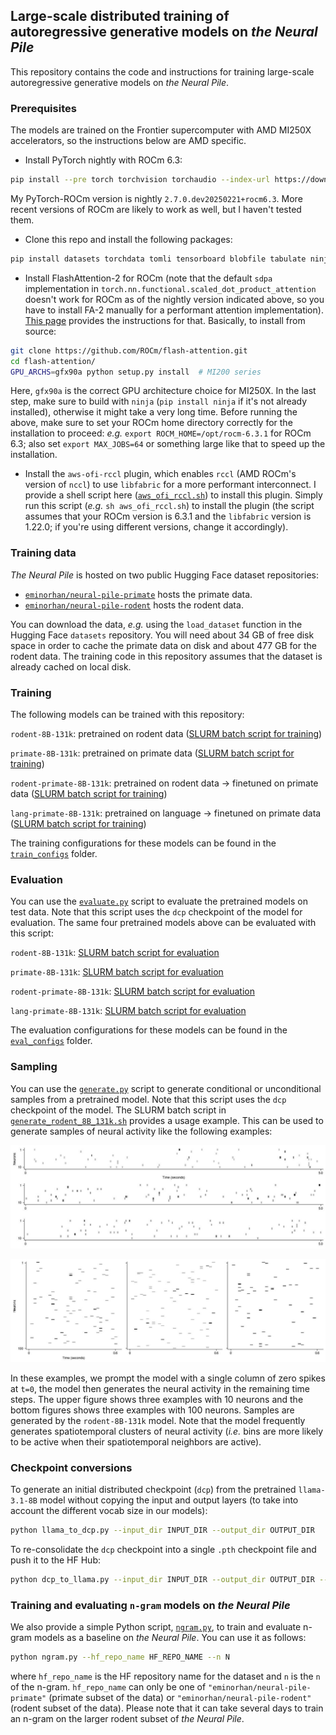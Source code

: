 ## Large-scale distributed training of autoregressive generative models on *the Neural Pile*

This repository contains the code and instructions for training large-scale autoregressive generative models on *the Neural Pile*. 

### Prerequisites

The models are trained on the Frontier supercomputer with AMD MI250X accelerators, so the instructions below are AMD specific.

* Install PyTorch nightly with ROCm 6.3:
```bash
pip install --pre torch torchvision torchaudio --index-url https://download.pytorch.org/whl/nightly/rocm6.3
```
My PyTorch-ROCm version is nightly `2.7.0.dev20250221+rocm6.3`. More recent versions of ROCm are likely to work as well, but I haven't tested them.

* Clone this repo and install the following packages:
```bash
pip install datasets torchdata tomli tensorboard blobfile tabulate ninja
``` 

* Install FlashAttention-2 for ROCm (note that the default `sdpa` implementation in `torch.nn.functional.scaled_dot_product_attention` doesn't work for ROCm as of the nightly version indicated above, so you have to install FA-2 manually for a performant attention implementation). [This page](https://rocm.docs.amd.com/en/latest/how-to/llm-fine-tuning-optimization/model-acceleration-libraries.html) provides the instructions for that. Basically, to install from source:

```bash
git clone https://github.com/ROCm/flash-attention.git
cd flash-attention/
GPU_ARCHS=gfx90a python setup.py install  # MI200 series
```
Here, `gfx90a` is the correct GPU architecture choice for MI250X. In the last step, make sure to build with `ninja` (`pip install ninja` if it's not already installed), otherwise it might take a very long time. Before running the above, make sure to set your ROCm home directory correctly for the installation to proceed: *e.g.* `export ROCM_HOME=/opt/rocm-6.3.1` for ROCm 6.3; also set `export MAX_JOBS=64` or something large like that to speed up the installation.

* Install the `aws-ofi-rccl` plugin, which enables `rccl` (AMD ROCm's version of `nccl`) to use `libfabric` for a more performant interconnect. I provide a shell script here ([`aws_ofi_rccl.sh`](aws_ofi_rccl.sh)) to install this plugin. Simply run this script (*e.g.* `sh aws_ofi_rccl.sh`) to install the plugin (the script assumes that your ROCm version is 6.3.1 and the `libfabric` version is 1.22.0; if you're using different versions, change it accordingly).

### Training data

*The Neural Pile* is hosted on two public Hugging Face dataset repositories:
* [`eminorhan/neural-pile-primate`](https://huggingface.co/datasets/eminorhan/neural-pile-primate) hosts the primate data.
* [`eminorhan/neural-pile-rodent`](https://huggingface.co/datasets/eminorhan/neural-pile-rodent) hosts the rodent data.

You can download the data, *e.g.* using the `load_dataset` function in the Hugging Face `datasets` repository. You will need about 34 GB of free disk space in order to cache the primate data on disk and about 477 GB for the rodent data. The training code in this repository assumes that the dataset is already cached on local disk.

### Training

The following models can be trained with this repository:

`rodent-8B-131k`: pretrained on rodent data ([SLURM batch script for training](train_rodent_8B_131k.sh))

`primate-8B-131k`: pretrained on primate data ([SLURM batch script for training](train_primate_8B_131k.sh))

`rodent-primate-8B-131k`: pretrained on rodent data -> finetuned on primate data ([SLURM batch script for training](train_rodent_primate_8B_131k.sh))

`lang-primate-8B-131k`: pretrained on language -> finetuned on primate data ([SLURM batch script for training](train_lang_primate_8B_131k.sh))

The training configurations for these models can be found in the [`train_configs`](train_configs) folder.

### Evaluation

You can use the [`evaluate.py`](evalue.py) script to evaluate the pretrained models on test data. Note that this script uses the `dcp` checkpoint of the model for evaluation. The same four pretrained models above can be evaluated with this script:

`rodent-8B-131k`: [SLURM batch script for evaluation](evaluate_rodent_8B_131k.sh)

`primate-8B-131k`: [SLURM batch script for evaluation](evaluate_primate_8B_131k.sh)

`rodent-primate-8B-131k`: [SLURM batch script for evaluation](evaluate_rodent_primate_8B_131k.sh)

`lang-primate-8B-131k`: [SLURM batch script for evaluation](evaluate_lang_primate_8B_131k.sh)

The evaluation configurations for these models can be found in the [`eval_configs`](eval_configs) folder.

### Sampling

You can use the [`generate.py`](generate.py) script to generate conditional or unconditional samples from a pretrained model. Note that this script uses the `dcp` checkpoint of the model. The SLURM batch script in [`generate_rodent_8B_131k.sh`](generate_rodent_8B_131k.sh) provides a usage example. This can be used to generate samples of neural activity like the following examples:

![](assets/samples_10.jpeg)

![](assets/samples_100.jpeg)

In these examples, we prompt the model with a single column of zero spikes at `t=0`, the model then generates the neural activity in the remaining time steps. The upper figure shows three examples with 10 neurons and the bottom figures shows three examples with 100 neurons. Samples are generated by the `rodent-8B-131k` model. Note that the model frequently generates spatiotemporal clusters of neural activity (*i.e.* bins are more likely to be active when their spatiotemporal neighbors are active).

### Checkpoint conversions

To generate an initial distributed checkpoint (`dcp`) from the pretrained `llama-3.1-8B` model without copying the input and output layers (to take into account the different vocab size in our models):
```bash
python llama_to_dcp.py --input_dir INPUT_DIR --output_dir OUTPUT_DIR
```

To re-consolidate the `dcp` checkpoint into a single `.pth` checkpoint file and push it to the HF Hub:
```bash
python dcp_to_llama.py --input_dir INPUT_DIR --output_dir OUTPUT_DIR --hf_repo_name HF_REPO_NAME --push_to_hub
```

### Training and evaluating `n-gram` models on *the Neural Pile*

We also provide a simple Python script, [`ngram.py`](ngram.py), to train and evaluate n-gram models as a baseline on *the Neural Pile*. You can use it as follows:
```bash
python ngram.py --hf_repo_name HF_REPO_NAME --n N
```
where `hf_repo_name` is the HF repository name for the dataset and `n` is the `n` of the n-gram. `hf_repo_name` can only be one of `"eminorhan/neural-pile-primate"` (primate subset of the data) or `"eminorhan/neural-pile-rodent"` (rodent subset of the data). Please note that it can take several days to train an n-gram on the larger rodent subset of *the Neural Pile*.